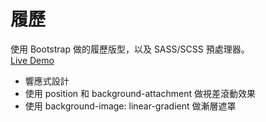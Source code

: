 # 履歷
使用 Bootstrap 做的履歷版型，以及 SASS/SCSS 預處理器。  
[Live Demo](https://alisonhuu.github.io/Resume-bootstrap/)
* 響應式設計 
* 使用 position 和 background-attachment 做視差滾動效果
* 使用 background-image: linear-gradient 做漸層遮罩
